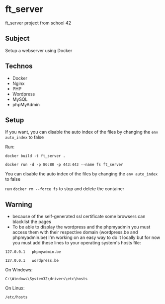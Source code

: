 # ft_server
ft_server project from school 42

## Subject
Setup a webserver using Docker

## Technos
* Docker
* Nginx
* PHP
* Wordpress
* MySQL
* phpMyAdmin

## Setup

If you want, you can disable the auto index of the files by changing the ```env auto_index``` to false

Run:

```docker build -t ft_server .```

```docker run -d -p 80:80 -p 443:443 --name fs ft_server```

You can disable the auto index of the files by changing the ```env auto_index``` to false

run ```docker rm --force fs``` to stop and delete the container

## Warning
* because of the self-generated ssl certificate some browsers can blacklist the pages
* To be able to display the wordpress and the phpmyadmin you must access them with their respective domain (wordpress.be and phpmyadmin.be)
I'm working on an easy way to do it locally but for now you must add these lines to your operating system's hosts file:

 ```127.0.0.1	phpmyadmin.be```

 ```127.0.0.1	wordpress.be```

 On Windows: 

 ```C:\Windows\System32\drivers\etc\hosts```

 On Linux:

 ```/etc/hosts```
